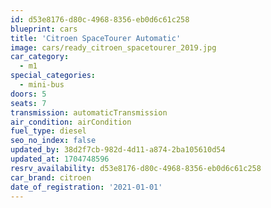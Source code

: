 ```yaml
---
id: d53e8176-d80c-4968-8356-eb0d6c61c258
blueprint: cars
title: 'Citroen SpaceTourer Automatic'
image: cars/ready_citroen_spacetourer_2019.jpg
car_category:
  - m1
special_categories:
  - mini-bus
doors: 5
seats: 7
transmission: automaticTransmission
air_condition: airCondition
fuel_type: diesel
seo_no_index: false
updated_by: 38d2f7cb-982d-4d11-a874-2ba105610d54
updated_at: 1704748596
resrv_availability: d53e8176-d80c-4968-8356-eb0d6c61c258
car_brand: citroen
date_of_registration: '2021-01-01'
---
```

